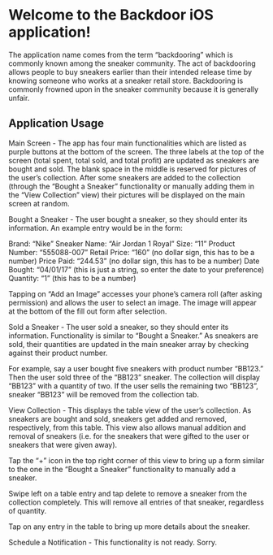 Welcome to the Backdoor iOS application!
==============

The application name comes from the term “backdooring” which is commonly known among the sneaker community. The act of backdooring allows people to buy sneakers earlier than their intended release time by knowing someone who works at a sneaker retail store. Backdooring is commonly frowned upon in the sneaker community because it is generally unfair.

Application Usage
--------------

Main Screen - The app has four main functionalities which are listed as purple buttons at the bottom of the screen. The three labels at the top of the screen (total spent, total sold, and total profit) are updated as sneakers are bought and sold. The blank space in the middle is reserved for pictures of the user’s collection. After some sneakers are added to the collection (through the “Bought a Sneaker” functionality or manually adding them in the “View Collection” view) their pictures will be displayed on the main screen at random.

Bought a Sneaker - The user bought a sneaker, so they should enter its information. An example entry would be in the form:

Brand: “Nike”
Sneaker Name: “Air Jordan 1 Royal”
Size: “11”
Product Number: “555088-007”
Retail Price: “160” (no dollar sign, this has to be a number)
Price Paid: “244.53” (no dollar sign, this has to be a number)
Date Bought: “04/01/17” (this is just a string, so enter the date to your preference)
Quantity: “1” (this has to be a number)

Tapping on “Add an Image” accesses your phone’s camera roll (after asking permission) and allows the user to select an image. The image will appear at the bottom of the fill out form after selection.

Sold a Sneaker - The user sold a sneaker, so they should enter its information. Functionality is similar to “Bought a Sneaker.” As sneakers are sold, their quantities are updated in the main sneaker array by checking against their product number. 

For example, say a user bought five sneakers with product number “BB123.” Then the user sold three of the “BB123” sneaker. The collection will display “BB123” with a quantity of two. If the user sells the remaining two “BB123”, sneaker “BB123” will be removed from the collection tab.

View Collection - This displays the table view of the user’s collection. As sneakers are bought and sold, sneakers get added and removed, respectively, from this table. This view also allows manual addition and removal of sneakers (i.e. for the sneakers that were gifted to the user or sneakers that were given away). 

Tap the “+” icon in the top right corner of this view to bring up a form similar to the one in the “Bought a Sneaker” functionality to manually add a sneaker. 

Swipe left on a table entry and tap delete to remove a sneaker from the collection completely. This will remove all entries of that sneaker, regardless of quantity.

Tap on any entry in the table to bring up more details about the sneaker.

Schedule a Notification - This functionality is not ready. Sorry.
